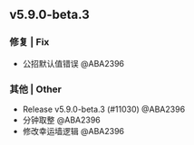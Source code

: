 ## v5.9.0-beta.3

### 修复 | Fix

* 公招默认值错误 @ABA2396

### 其他 | Other

* Release v5.9.0-beta.3 (#11030) @ABA2396
* 分钟取整 @ABA2396
* 修改幸运墙逻辑 @ABA2396
